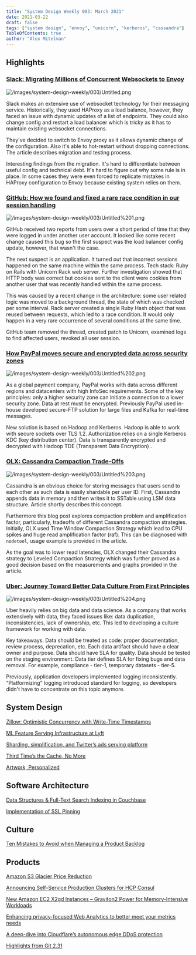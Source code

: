 ```yaml
---
title: "System Design Weekly 003: March 2021"
date: 2021-03-22
draft: false
tags: ["system design", "envoy", "unicorn", "kerberos", "cassandra"]
TableOfContents: true
author: "Alex Mitelman"
---
```


## Highlights

### [Slack: Migrating Millions of Concurrent Websockets to Envoy](https://slack.engineering/migrating-millions-of-concurrent-websockets-to-envoy/)

![/images/system-design-weekly/003/Untitled.png](/images/system-design-weekly/003/Untitled.png)

Slack makes an extensive use of websocket technology for their messaging service. Historically, they used HAProxy as a load balance, however, they faced an issue with dynamic updates of a list of endpoints. They could also change config and restart a load balancer which is tricky as it has to maintain existing websocket connections.

They've decided to switch to Envoy proxy as it allows dynamic change of the configuration. Also it's able to hot-restart without dropping connections. The article describes migration and testing process.

Interesting findings from the migration. It's hard to differentiate between useful config and technical debt. It's hard to figure out why some rule is in place. In some cases they were even forced to replicate mistakes in HAProxy configuration to Envoy because existing system relies on them.

### [GitHub: How we found and fixed a rare race condition in our session handling](https://github.blog/2021-03-18-how-we-found-and-fixed-a-rare-race-condition-in-our-session-handling/)

![/images/system-design-weekly/003/Untitled%201.png](/images/system-design-weekly/003/Untitled%201.png)

GitHub received two reports from users over a short period of time that they were logged in under another user account. It looked like some recent change caused this bug so the first suspect was the load balancer config update, however, that wasn't the case.

The next suspect is an application. It turned out that incorrect sessions happened on the same machine within the same process. Tech stack: Ruby on Rails with Unicorn Rack web server. Further investigation showed that HTTP body was correct but cookies sent to the client were cookies from another user that was recently handled within the same process.

This was caused by a recent change in the architecture: some user related logic was moved to a background thread, the state of which was checked per some interval. Rack server created a single  Ruby Hash object that was reused between requests, which led to a race condition. It would only happen in a very rare occurrence of several conditions at the same time.

GitHub team removed the thread, created patch to Unicorn, examined logs to find affected users, revoked all user session. 

### [How PayPal moves secure and encrypted data across security zones](https://medium.com/paypal-tech/how-paypal-moves-secure-and-encrypted-data-across-security-zones-10010c1788ce)

![/images/system-design-weekly/003/Untitled%202.png](/images/system-design-weekly/003/Untitled%202.png)

As a global payment company, PayPal works with data across different regions and datacenters with high InfoSec requirements. Some of the key principles: only a higher security zone can initiate a connection to a lower security zone. Data at rest must be encrypted. Previously PayPal used in-house developed secure-FTP solution for large files and Kafka for real-time messages.

New solution is based on Hadoop and Kerberos. Hadoop is able to work with secure sockets over TLS 1.2. Authorization relies on a single Kerberos KDC (key distribution center). Data is transparently encrypted and decrypted with Hadoop TDE (Transparent Data Encryption) .

### [OLX: Cassandra Compaction Trade-Offs](https://tech.olx.com/cassandra-compaction-trade-offs-848ba51c64c0)

![/images/system-design-weekly/003/Untitled%203.png](/images/system-design-weekly/003/Untitled%203.png)

Cassandra is an obvious choice for storing messages that users send to each other as such data is easily shardable per user ID. First, Cassandra appends data in memory and then writes it to SSTable using LSM data structure. Article shortly describes this concept. 

Furthermore this blog post explores compaction problem and amplification factor, particularly, tradeoffs of different Cassandra compaction strategies. Initially, OLX used Time Window Compaction Strategy which lead to CPU spikes and huge read amplification factor (raf). This can be diagnosed with `nodetool`, usage example is provided in the article.

As the goal was to lower read latencies, OLX changed their Cassandra strategy to Leveled Compaction Strategy which was further proved as a good decision based on the measurements and graphs provided in the article.

### [Uber: Journey Toward Better Data Culture From First Principles](https://eng.uber.com/ubers-journey-toward-better-data-culture-from-first-principles/)

![/images/system-design-weekly/003/Untitled%204.png](/images/system-design-weekly/003/Untitled%204.png)

Uber heavily relies on big data and data science. As a company that works extensively with data, they faced issues like: data duplication, inconsistencies, lack of ownership, etc. This led to developing a culture framework for working with data.

Key takeaways. Data should be treated as code: proper documentation, review process, deprecation, etc. Each data artifact should have a clear owner and purpose. Data should have SLA for quality. Data should be tested on the staging environment. Data tier defines SLA for fixing bugs and data removal. For example, compliance - tier-1, temporary datasets - tier-5.

Previously, application developers implemented logging inconsistently. “Platformizing” logging introduced standard for logging, so developers didn't have to concentrate on this topic anymore.

## System Design

[Zillow: Optimistic Concurrency with Write-Time Timestamps](https://www.scylladb.com/2021/03/16/zillow-optimistic-concurrency-with-write-time-timestamps/)

[ML Feature Serving Infrastructure at Lyft](https://eng.lyft.com/ml-feature-serving-infrastructure-at-lyft-d30bf2d3c32a)

[Sharding, simplification, and Twitter’s ads serving platform](https://blog.twitter.com/engineering/en_us/topics/infrastructure/2021/sharding-simplification-and-twitters-ads-serving-platform.html)

[Third Time’s the Cache, No More](https://blog.cloudflare.com/third-times-the-cache-no-more/)

[Artwork, Personalized](https://blog.hotstar.com/artwork-personalised-5c9cdd5cf42b)

## Software Architecture

[Data Structures & Full-Text Search Indexing in Couchbase](https://blog.couchbase.com/data-structures-full-text-search-indexing-in-couchbase/)

[Implementation of SSL Pinning](https://medium.com/walmartglobaltech/implementation-of-ssl-pinning-7e57e280cc49)

## Culture

[Ten Mistakes to Avoid when Managing a Product Backlog](https://medium.com/expedia-group-tech/10-mistakes-that-should-be-avoided-when-managing-a-product-backlog-1c6c1f5653de)

## Products

[Amazon S3 Glacier Price Reduction](https://aws.amazon.com/blogs/aws/amazon-s3-glacier-price-reduction/)

[Announcing Self-Service Production Clusters for HCP Consul](https://www.hashicorp.com/blog/announcing-self-service-production-clusters-for-hcp-consul)

[New Amazon EC2 X2gd Instances – Graviton2 Power for Memory-Intensive Workloads](https://aws.amazon.com/blogs/aws/new-amazon-ec2-x2gd-instances-graviton2-power-for-memory-intensive-workloads/)

[Enhancing privacy-focused Web Analytics to better meet your metrics needs](https://blog.cloudflare.com/enhancing-privacy-focused-web-analytics-to-better-meet-your-metrics-needs/)

[A deep-dive into Cloudflare’s autonomous edge DDoS protection](https://blog.cloudflare.com/deep-dive-cloudflare-autonomous-edge-ddos-protection/)

[Highlights from Git 2.31](https://github.blog/2021-03-15-highlights-from-git-2-31/)